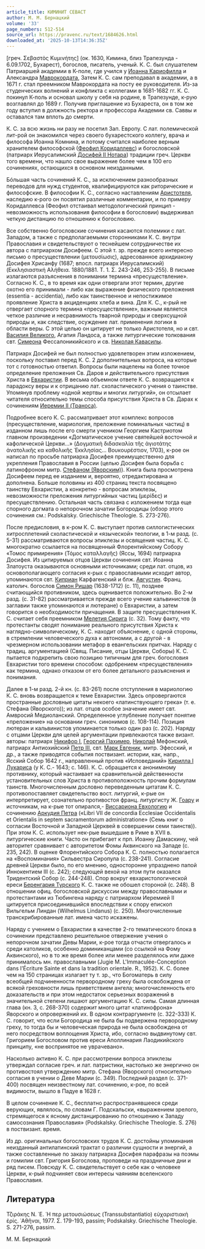 ```yaml
---
article_title: КИМИНИТ СЕВАСТ
author: М. М. Бернацкий
volume: '33'
page_numbers: 512-514
source_url: https://pravenc.ru/text/1684626.html
downloaded_at: '2025-10-13T14:36:35Z'
---
```


[греч. Σεβαστὸς Κυμινήτης] (ок. 1630, Кимина, близ Трапезунда - 6.09.1702, Бухарест), богослов, писатель, ученый. К. C. был слушателем Патриаршей академии в К-поле, где учился у [Иоанна Кариофилла](<https://pravenc.ru/text/Иоанна Кариофилла.html>) и Александра [Маврокордата](https://pravenc.ru/text/Маврокордата.html), Затем К. С. сам преподавал в академии, а в 1671 г. стал преемником Маврокордата на посту ее руководителя. Из-за студенческих волнений и конфликта с коллегами в 1681-1682 гг. К. С. покинул К-поль и основал школу у себя на родине, в Трапезунде, к-рую возглавлял до 1689 г. Получив приглашение из Бухареста, он в том же году вступил в должность ректора и профессора Академии св. Саввы и оставался там вплоть до смерти.

К. С. за всю жизнь ни разу не посетил Зап. Европу. С лат. полемической лит-рой он знакомился через своего бухарестского коллегу, врача и философа Иоанна Комнина, и потому считался наиболее верным хранителем философской ([Феофил Коридаллевс](<https://pravenc.ru/text/Феофил Коридаллевс.html>)) и богословской (патриарх Иерусалимский [Досифей II Нотара](<https://pravenc.ru/text/Досифей II Нотара.html>)) традиции греч. Церкви того времени, что нашло свое выражение более чем в 100 его сочинениях, остающихся в основном неизданными.

Бóльшая часть сочинений К. С., за исключением разнообразных переводов для нужд студентов, квалифицируются как риторические и философские. В философии К. С., согласно наставлениям [Аристотеля](https://pravenc.ru/text/АРИСТОТЕЛЬ.html), наследию к-рого он посвятил различные комментарии, и по примеру Коридаллевса (Феофил отстаивал методологический принцип - невозможность использования философии в богословии) выдерживал четкую дистанцию по отношению к богословию.

Все собственно богословские сочинения касаются полемики с лат. Западом, а также с предполагаемыми сторонниками К. С. внутри Православия и свидетельствуют о теснейшем сотрудничестве их автора с патриархом Досифеем. С этой т. зр. прежде всего интересно письмо о пресуществлении (μετουσίωσις), адресованное архидиакону Досифея Хрисанфу (1687; впосл. патриарх Иерусалимский) (Εκκλησιαστική Αλήθεια. 1880/1881. Τ. 1. Σ. 243-246, 253-255). В письме излагаются разъяснения в понимании термина «пресуществление». Согласно К. С., в то время как одни отвергали этот термин, другие охотно его принимали - либо как выражение физического преложения (essentia - accidentia), либо как таинственное и непостижимое проявление Христа в акциденциях хлеба и вина. Для К. С., к-рый не отвергает спорного термина «пресуществление», важным является четкое различие и несравнимость тварной природы и сверхсущной природы и, как следствие, осуждение лат. применения логики в области веры. С этой целью он цитирует не только Аристотеля, но и свт. [Василия Великого](<https://pravenc.ru/text/ВАСИЛИЙ ВЕЛИКИЙ.html>), Агапия Ландоса, а также литургические толкования свт. [Симеона](https://pravenc.ru/text/Симеона.html) Фессалоникийского и св. [Николая Кавасилы](<https://pravenc.ru/text/Николай Кавасила.html>).

Патриарх Досифей не был полностью удовлетворен этим изложением, поскольку поставил перед К. С. 2 дополнительных вопроса, на которые тот с готовностью ответил. Вопросы были нацелены на более точное определение преложения Св. Даров и действительного присутствия Христа в [Евхаристии](https://pravenc.ru/text/Евхаристия.html). В весьма объемном ответе К. С. возвращается к парадоксу веры и к отрицанию лат. схоластического учения о таинстве. Упомянув проблему «одной жертвы и многих литургий», он отсылает читателя относительно темы способа присутствия Христа в Св. Дарах к сочинениям [Иеремии II (Траноса)](<https://pravenc.ru/text/Иеремии II (Траноса).html>).

Подробнее всего К. С. рассматривает этот комплекс вопросов (пресуществление, мариология, преложение поминальных частиц) в изданном лишь после его смерти учеником Георгием Кастриотом главном произведении «Догматическое учение святейшей восточной и кафолической Церкви...» (Δογματικὴ διδασκαλία τῆς ἁγιοτάτης ἀνατολικῆς κα καθολικῆς ᾿Εκκλησίας... Βουκουρέστιον, 1703), к-рое он написал по просьбе патриарха Досифея преимущественно для укрепления Православия в России (целью Досифея была борьба с латинофроном митр. [Стефаном (Яворским)](<https://pravenc.ru/text/Стефаном (Яворским).html>)). Книга была просмотрена Досифеем перед ее изданием и, вероятно, отредактирована и дополнена. Больше половины из 400 страниц текста посвящено таинству Евхаристии, а конкретно - вопросам эпиклезы, невозможности преложения литургийных частиц (μερίδες) и пресуществлению. Остальная часть связана с изложением тогда еще спорного догмата о непорочном зачатии Богородицы (обзор этого сочинения см.: Podskalsky. Griechische Theologie. S. 273-276).

После предисловия, в к-ром К. С. выступает против силлогистических хитросплетений схоластической и «языческой» теологии, в 1-м разд. (с. 5-31) рассматриваются вопросы эпиклезы и освящения частиц. К. С. многократно ссылается на посвященный Флорентийскому Собору «Томос примирения» (Τόμος καταλλαγῆς) (Яссы, 1694) патриарха Досифея. Из цитируемых отцов Церкви сочинения свт. Иоанна Златоуста оказываются основными источниками; среди лат. отцов, из основополагающего согласия к-рых с православными исходит автор, упоминаются свт. [Киприан](https://pravenc.ru/text/Киприан.html) Карфагенский и блж. [Августин](https://pravenc.ru/text/Августин.html). Франц. католич. богослов [Симон Ришар](<https://pravenc.ru/text/Симон Ришар.html>) (1638-1712) (с. 11), позднее считающийся противником, здесь оценивается положительно. Во 2-м разд. (с. 31-82) рассматривается прежде всего учение кальвинистов (в заглавии также упоминаются и лютеране) о Евхаристии, а затем говорится о необходимости причащения. В защите пресуществления К. С. считает себя преемником [Мелетия Сирига](<https://pravenc.ru/text/Мелетия Сирига.html>) (с. 32). Тому факту, что протестанты сводят понимание реального присутствия Христа к наглядно-символическому, К. С. находит объяснение, с одной стороны, в стремлении человеческого духа к автономии, а с другой - в чрезмерном использовании метафор в евангельских притчах. Наряду с традиц. аргументацией (Свящ. Писание, отцы Церкви, Соборы) К. С. пытается подкрепить свою позицию типичным для греч. богословия Евхаристии того времени способом: одобрением «пресуществления» как термина, однако отказом от его более детального разъяснения и понимания.

Далее в 1-м разд. 2-й кн. (с. 83-261) после отступления в мариологию К. С. вновь возвращается к теме Евхаристии. Здесь опровергаются пространные дословные цитаты некоего «латинствующего грека» (т. е. Стефана (Яворского)); из лат. отцов особое значение имеет свт. Амвросий Медиоланский. Определенное углубление получает понятие «преложение» на основании греч. синонимов (с. 108-114). Позиция лютеран и кальвинистов упоминается только один раз (с. 202). Наряду с отцами Церкви для целей аргументации привлекаются также визант. авторы: патриарх [Никифор I](<https://pravenc.ru/text/Никифор I.html>), [Георгий Пахимер](<https://pravenc.ru/text/Георгий Пахимер.html>), [Николай](https://pravenc.ru/text/Николай.html) Мефонский, патриарх Антиохийский [Петр III](<https://pravenc.ru/text/Петр III.html>), свт. [Марк Евгеник](<https://pravenc.ru/text/Марк Евгеник.html>), митр. Эфесский, и др., а также приводятся события поствизант. истории, как, напр., Ясский Собор 1642 г., направленный против «Исповеданий» [Кирилла I Лукариса](<https://pravenc.ru/text/Кирилла I Лукариса.html>) (у К. С.- 1643; с. 146). К. С. обращается к анонимному противнику, который настаивает на сравнительной действенности установительных слов Христа в противоположность прочим формулам таинств. Многочисленным дословно переведенным цитатам К. С. противопоставляет свидетельство вост. литургий, к-рые он интерпретирует, сознательно противостоя франц. литургисту Ж. [Гоару](https://pravenc.ru/text/Гоару.html) и источникам, на к-рые тот опирался,- [Виссариона Евхологию](<https://pravenc.ru/text/Виссариона Евхологию.html>) и сочинению [Аркудия Петра](<https://pravenc.ru/text/Аркудия Петра.html>) («Libri VII de concordia Ecclesiae Occidentalis et Orientalis in septem sacramentorum administratione» (Семь книг о согласии Восточной и Западной Церквей в совершении семи таинств)). При этом К. С. использует нек-рые вышедшие в Риме в XVII в. литургические книги. Часто он прибегает к прп. Иоанну Дамаскину, чей авторитет сравнивает с авторитетом Фомы Аквинского на Западе (с. 235, 242). В оценке Флорентийского Собора К. С. полностью полагается на «Воспоминания» Сильвестра Сиропула (с. 238-241). Согласие древней Церкви было, по его мнению, односторонне упразднено папой Иннокентием III (с. 242); следующей вехой на этом пути оказался Тридентский Собор (с. 244-248). Спор вокруг евхаристологической ереси [Беренгария Турского](<https://pravenc.ru/text/Беренгар Турский.html>) К. С. также не обошел стороной (с. 248). В отношении офиц. богословской дискуссии между православными и протестантами из Тюбингена наряду с патриархом Иеремией II цитируется присоединившийся впоследствии к спору епископ Вильгельм Линдан (Wilhelmus Lindanus) (с. 250). Многочисленные транскрибированные лат. имена часто искажены.

Наряду с учением о Евхаристии в качестве 2-го тематического блока в сочинении представлено решительное отвержение учения о непорочном зачатии Девы Марии, к-рое тогда отчасти отвергалось и среди католиков, особенно доминиканцами (со ссылкой на Фому Аквинского), но в то же время более или менее разделялось или даже принималось мн. православными (Jugie M. L'Immaculée-Conception dans l'Écriture Sainte et dans la tradition orientale. R., 1952). К. С. более чем на 150 страницах излагает ту т. зр., что Богоматерь в силу всеобщей подчиненности первородному греху была освобождена от всякой греховности лишь приветствием ангела; многочисленность его доказательств и при этом недостаток серьезных возражений в значительной степени лишают аргументацию К. С. силы. Самая длинная глава (кн. 3, с. 268-370) содержит много цитат «латинофрона» Яворского и опровержений их. В одном контраргументе (с. 322-333) К. С. говорит, что если Богородица не была бы подвержена первородному греху, то тогда бы и человеческая природа не была освобождена от него посредством воплощения Христа, ибо, согласно выдвинутому свт. Григорием Богословом против ереси Аполлинария Лаодикийского принципу, «не воспринятое не уврачевано».

Насколько активно К. С. при рассмотрении вопроса эпиклезы утверждал согласие греч. и лат. патристики, настолько же энергично он противостоял утверждению митр. Стефана (Яворского) относительно согласия в учении о Деве Марии (с. 349). Последний раздел (с. 371-400) посвящен неизвестному лат. сочинению, к-рое, по всей видимости, вышло в Падуе в 1628 г.

В целом сочинение К. С., бесплатно распространявшееся среди верующих, являлось, по словам Г. Подскальски, «выражением зрелого, стремящегося к ясному дистанцированию по отношению к Западу самосознания Православия» (Podskalsky. Griechische Theologie. S. 276) в поствизант. время.

Из др. оригинальных богословских трудов К. С. достойны упоминания неизданный антилатинский трактат о различии сущности и энергий, а также составленные по заказу патриарха Досифея парафразы на поэмы и гомилии свт. Григория Богослова, проповеди на праздничные дни и ряд писем. Повсюду К. С. свидетельствует о себе как о человеке Церкви, к-рый подчиняет свои интересы чаяниям вселенского Православия.

## Литература

Τζιράκης Ν. ᾿Ε. ῾Η περ μετουσιώσεως (Transsubstantiatio) εὐχαριστιακὴ ἐρίς. ᾿Αθῆναι, 1977. Σ. 179-193, passim; Podskalsky. Griechische Theologie. S. 271-276, passim.

М. М. Бернацкий
